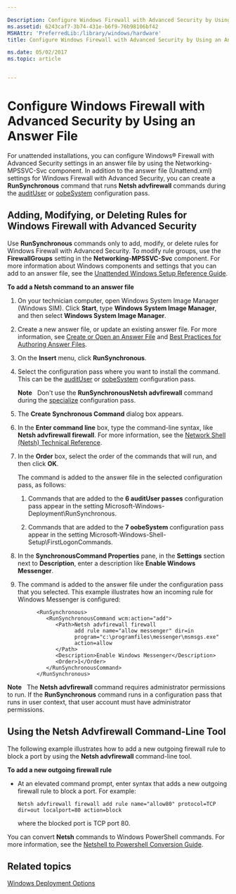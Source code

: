 ```yaml
---

Description: Configure Windows Firewall with Advanced Security by Using an Answer File
ms.assetid: 6243caf7-3b74-431e-b6f9-76b98106bf42
MSHAttr: 'PreferredLib:/library/windows/hardware'
title: Configure Windows Firewall with Advanced Security by Using an Answer File

ms.date: 05/02/2017
ms.topic: article


---
```


# Configure Windows Firewall with Advanced Security by Using an Answer File


For unattended installations, you can configure Windows® Firewall with Advanced Security settings in an answer file by using the Networking-MPSSVC-Svc component. In addition to the answer file (Unattend.xml) settings for Windows Firewall with Advanced Security, you can create a **RunSynchronous** command that runs **Netsh advfirewall** commands during the [auditUser](audituser.md) or [oobeSystem](oobesystem.md) configuration pass.

## <span id="Adding__Modifying__or_Deleting_Rules_for_Windows_Firewall_with_Advanced_Security"></span><span id="adding__modifying__or_deleting_rules_for_windows_firewall_with_advanced_security"></span><span id="ADDING__MODIFYING__OR_DELETING_RULES_FOR_WINDOWS_FIREWALL_WITH_ADVANCED_SECURITY"></span>Adding, Modifying, or Deleting Rules for Windows Firewall with Advanced Security


Use **RunSynchronous** commands only to add, modify, or delete rules for Windows Firewall with Advanced Security. To modify rule groups, use the **FirewallGroups** setting in the **Networking-MPSSVC-Svc** component. For more information about Windows components and settings that you can add to an answer file, see the [Unattended Windows Setup Reference Guide](http://go.microsoft.com/fwlink/?LinkId=206281).

**To add a Netsh command to an answer file**

1.  On your technician computer, open Windows System Image Manager (Windows SIM). Click **Start**, type **Windows System Image Manager**, and then select **Windows System Image Manager**.

2.  Create a new answer file, or update an existing answer file. For more information, see [Create or Open an Answer File](https://msdn.microsoft.com/library/windows/hardware/dn915085) and [Best Practices for Authoring Answer Files](https://msdn.microsoft.com/library/windows/hardware/dn915073).

3.  On the **Insert** menu, click **RunSynchronous**.

4.  Select the configuration pass where you want to install the command. This can be the [auditUser](audituser.md) or [oobeSystem](oobesystem.md) configuration pass.

    **Note**  
    Don't use the **RunSynchronousNetsh advfirewall** command during the [specialize](specialize.md) configuration pass.

     

5.  The **Create Synchronous Command** dialog box appears.

6.  In the **Enter command line** box, type the command-line syntax, like **Netsh advfirewall firewall**. For more information, see the [Network Shell (Netsh) Technical Reference](http://go.microsoft.com/fwlink/?LinkId=234733).

7.  In the **Order** box, select the order of the commands that will run, and then click **OK**.

    The command is added to the answer file in the selected configuration pass, as follows:

    1.  Commands that are added to the **6 auditUser passes** configuration pass appear in the setting Microsoft-Windows-Deployment\\RunSynchronous.

    2.  Commands that are added to the **7 oobeSystem** configuration pass appear in the setting Microsoft-Windows-Shell-Setup\\FirstLogonCommands.

8.  In the **SynchronousCommand Properties** pane, in the **Settings** section next to **Description**, enter a description like **Enable Windows Messenger**.

9.  The command is added to the answer file under the configuration pass that you selected. This example illustrates how an incoming rule for Windows Messenger is configured:

    ```
          <RunSynchronous>
             <RunSynchronousCommand wcm:action="add">
                <Path>Netsh advfirewall firewall 
                      add rule name="allow messenger" dir=in 
                      program="c:\programfiles\messenger\msmsgs.exe"
                      action=allow
                </Path>
                <Description>Enable Windows Messenger</Description>
                <Order>1</Order>
             </RunSynchronousCommand>
          </RunSynchronous>
    ```

**Note**  
The **Netsh advfirewall** command requires administrator permissions to run. If the **RunSynchronous** command runs in a configuration pass that runs in user context, that user account must have administrator permissions.

 

## <span id="Using_the_Netsh_Advfirewall_Command-Line_Tool"></span><span id="using_the_netsh_advfirewall_command-line_tool"></span><span id="USING_THE_NETSH_ADVFIREWALL_COMMAND-LINE_TOOL"></span>Using the Netsh Advfirewall Command-Line Tool


The following example illustrates how to add a new outgoing firewall rule to block a port by using the **Netsh advfirewall** command-line tool.

**To add a new outgoing firewall rule**

-   At an elevated command prompt, enter syntax that adds a new outgoing firewall rule to block a port. For example:

    ```
    Netsh advfirewall firewall add rule name="allow80" protocol=TCP
    dir=out localport=80 action=block
    ```

    where the blocked port is TCP port 80.

You can convert **Netsh** commands to Windows PowerShell commands. For more information, see the [Netshell to Powershell Conversion Guide](http://go.microsoft.com/fwlink/?LinkId=234734).

## <span id="related_topics"></span>Related topics


[Windows Deployment Options](windows-deployment-options.md)

 

 






